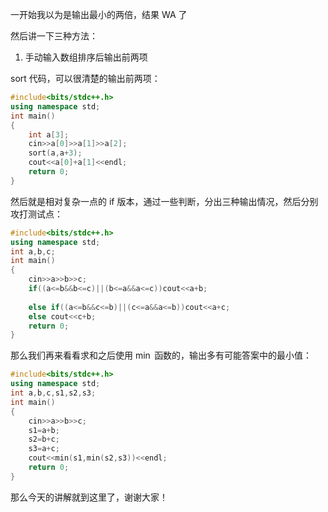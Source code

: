 一开始我以为是输出最小的两倍，结果 WA 了

然后讲一下三种方法：

1. 手动输入数组排序后输出前两项

sort 代码，可以很清楚的输出前两项：

```cpp
#include<bits/stdc++.h>
using namespace std;
int main()
{
	int a[3];
	cin>>a[0]>>a[1]>>a[2];
	sort(a,a+3);
	cout<<a[0]+a[1]<<endl;
	return 0;
}
```


然后就是相对复杂一点的 if 版本，通过一些判断，分出三种输出情况，然后分别攻打测试点：

```cpp
#include<bits/stdc++.h>
using namespace std;
int a,b,c;
int main()
{
    cin>>a>>b>>c;
    if((a<=b&&b<=c)||(b<=a&&a<=c))cout<<a+b;
    
    else if((a<=b&&c<=b)||(c<=a&&a<=b))cout<<a+c;
    else cout<<c+b;
    return 0;
}
```

那么我们再来看看求和之后使用 $\min$ 函数的，输出多有可能答案中的最小值：

```cpp
#include<bits/stdc++.h>
using namespace std;
int a,b,c,s1,s2,s3;
int main()
{
    cin>>a>>b>>c;
    s1=a+b;
    s2=b+c;
    s3=a+c;
    cout<<min(s1,min(s2,s3))<<endl;
    return 0;
}
```

那么今天的讲解就到这里了，谢谢大家！